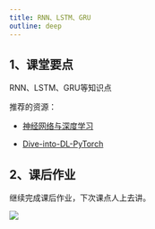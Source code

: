```yaml
---
title: RNN、LSTM、GRU
outline: deep
---
```


## 1、课堂要点

RNN、LSTM、GRU等知识点

推荐的资源：

- [神经网络与深度学习](https://nndl.github.io/)

- [Dive-into-DL-PyTorch](https://github.com/ShusenTang/Dive-into-DL-PyTorch)

## 2、课后作业

继续完成课后作业，下次课点人上去讲。

![](https://cdn.sa.net/2024/03/29/ZKUMzGCjsc2gRiE.webp)